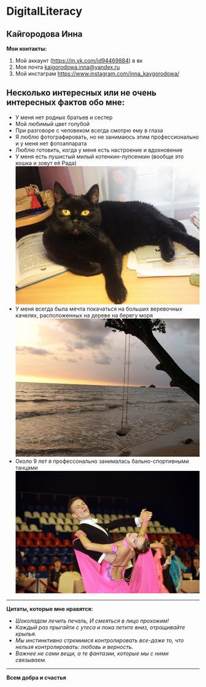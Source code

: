 # DigitalLiteracy
## Кайгородова Инна
**Мои контакты:**
1. Мой аккаунт (https://m.vk.com/id94469884) в вк  
2. Моя почта <kaigorodowa.inna@yandex.ru>
3. Мой инстаграм <https://www.instagram.com/inna_kaygorodowa/>
## Несколько интересных или не очень интересных фактов обо мне:
- У меня нет родных братьев и сестер
- Мой любимый цвет голубой
- При разговоре с человеком всегда смотрю ему в глаза
- Я люблю фотографировать, но не занимаюсь этим профессионально и у меня нет фотоаппарата
- Люблю готовить, когда у меня есть настроение и вдохновение
- У меня есть пушистый милый котенкин-пупсенкин (вообще это кошка и зовут её Рада)
![](https://github.com/supergroup176/DigitalLiteracy/blob/57eec7cdf51d4b80e77ee42385f3fbdf2205908b/DYKH2968.jpg "кися")
- У меня всегда была мечта покачаться на больших веревочных качелях, расположенных на дереве на берегу моря
![](https://raw.githubusercontent.com/supergroup176/DigitalLiteracy/master/%D0%BA%D0%B0%D1%87%D0%B5%D0%BB%D0%B8.JPG)
- Около 9 лет я профессонально занималась бально-спортивными танцами 
![](https://raw.githubusercontent.com/supergroup176/DigitalLiteracy/master/IMG_6087.JPG "танцевальная программа стандарт")

-----
**Цитаты, которые мне нравятся:**
- *Шоколадом лечить печаль, И смеяться в лицо прохожим!*
- *Каждый раз прыгайти с утеса и пока летите вниз, отращивайте крылья.*
- *Мы инстинктивно стремимся контролировать все-даже то, что нельзя контролировать: любовь и верность.*
- *Важнее не сами вещи, а те фантазии, которые мы с ними связываем.*
-----
**Всем добра и счастья**
